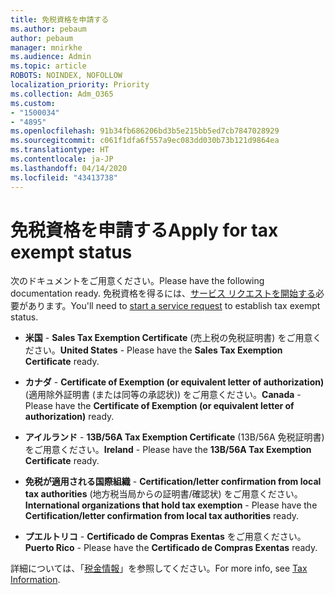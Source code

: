 ```yaml
---
title: 免税資格を申請する
ms.author: pebaum
author: pebaum
manager: mnirkhe
ms.audience: Admin
ms.topic: article
ROBOTS: NOINDEX, NOFOLLOW
localization_priority: Priority
ms.collection: Adm_O365
ms.custom:
- "1500034"
- "4895"
ms.openlocfilehash: 91b34fb686206bd3b5e215bb5ed7cb7847028929
ms.sourcegitcommit: c061f1dfa6f557a9ec083dd030b73b121d9864ea
ms.translationtype: HT
ms.contentlocale: ja-JP
ms.lasthandoff: 04/14/2020
ms.locfileid: "43413738"
---
```

# <a name="apply-for-tax-exempt-status"></a><span data-ttu-id="12bca-102">免税資格を申請する</span><span class="sxs-lookup"><span data-stu-id="12bca-102">Apply for tax exempt status</span></span>

<span data-ttu-id="12bca-103">次のドキュメントをご用意ください。</span><span class="sxs-lookup"><span data-stu-id="12bca-103">Please have the following documentation ready.</span></span> <span data-ttu-id="12bca-104">免税資格を得るには、[サービス リクエストを開始する](https://docs.microsoft.com/office365/admin/contact-support-for-business-products)必要があります。</span><span class="sxs-lookup"><span data-stu-id="12bca-104">You'll need to [start a service request](https://docs.microsoft.com/office365/admin/contact-support-for-business-products) to establish tax exempt status.</span></span>

- <span data-ttu-id="12bca-105">**米国** - **Sales Tax Exemption Certificate** (売上税の免税証明書) をご用意ください。</span><span class="sxs-lookup"><span data-stu-id="12bca-105">**United States** - Please have the **Sales Tax Exemption Certificate** ready.</span></span>

- <span data-ttu-id="12bca-106">**カナダ** - **Certificate of Exemption (or equivalent letter of authorization)** (適用除外証明書 (または同等の承認状)) をご用意ください。</span><span class="sxs-lookup"><span data-stu-id="12bca-106">**Canada** - Please have the **Certificate of Exemption (or equivalent letter of authorization)** ready.</span></span>

- <span data-ttu-id="12bca-107">**アイルランド** - **13B/56A Tax Exemption Certificate** (13B/56A 免税証明書) をご用意ください。</span><span class="sxs-lookup"><span data-stu-id="12bca-107">**Ireland** - Please have the **13B/56A Tax Exemption Certificate** ready.</span></span>

- <span data-ttu-id="12bca-108">**免税が適用される国際組織** - **Certification/letter confirmation from local tax authorities** (地方税当局からの証明書/確認状) をご用意ください。</span><span class="sxs-lookup"><span data-stu-id="12bca-108">**International organizations that hold tax exemption** - Please have the **Certification/letter confirmation from local tax authorities** ready.</span></span>

- <span data-ttu-id="12bca-109">**プエルトリコ** - **Certificado de Compras Exentas** をご用意ください。</span><span class="sxs-lookup"><span data-stu-id="12bca-109">**Puerto Rico** - Please have the **Certificado de Compras Exentas** ready.</span></span>

<span data-ttu-id="12bca-110">詳細については、「[税金情報](https://docs.microsoft.com/microsoft-365/commerce/billing-and-payments/tax-information?view=o365-worldwide)」を参照してください。</span><span class="sxs-lookup"><span data-stu-id="12bca-110">For more info, see [Tax Information](https://docs.microsoft.com/microsoft-365/commerce/billing-and-payments/tax-information?view=o365-worldwide).</span></span>
